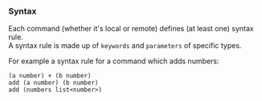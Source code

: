 ### Syntax
Each command (whether it's local or remote) defines (at least one) syntax rule.  
A syntax rule is made up of `keywords` and `parameters` of specific types.

For example a syntax rule for a command which adds numbers:
```fugazi-syntax-rules
(a number) + (b number)
add (a number) (b number)
add (numbers list<number>)
```
